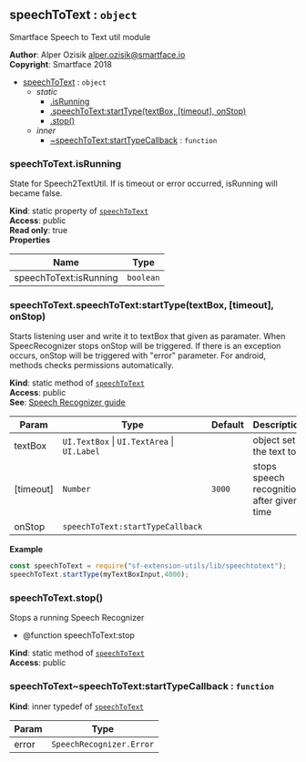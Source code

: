 <a name="module_speechToText"></a>

## speechToText : <code>object</code>
Smartface Speech to Text util module

**Author**: Alper Ozisik <alper.ozisik@smartface.io>  
**Copyright**: Smartface 2018  

* [speechToText](#module_speechToText) : <code>object</code>
    * _static_
        * [.isRunning](#module_speechToText.isRunning)
        * [.speechToText:startType(textBox, [timeout], onStop)](#module_speechToText.speechToText_startType)
        * [.stop()](#module_speechToText.stop)
    * _inner_
        * [~speechToText:startTypeCallback](#module_speechToText..speechToText_startTypeCallback) : <code>function</code>

<a name="module_speechToText.isRunning"></a>

### speechToText.isRunning
State for Speech2TextUtil. If is timeout or error occurred, isRunning will became false.

**Kind**: static property of [<code>speechToText</code>](#module_speechToText)  
**Access**: public  
**Read only**: true  
**Properties**

| Name | Type |
| --- | --- |
| speechToText:isRunning | <code>boolean</code> | 

<a name="module_speechToText.speechToText_startType"></a>

### speechToText.speechToText:startType(textBox, [timeout], onStop)
Starts listening user and write it to textBox that given as paramater.
When SpeecRecognizer stops onStop will be triggered. If there is an exception
occurs, onStop will be triggered with "error" parameter.
For android, methods checks permissions automatically.

**Kind**: static method of [<code>speechToText</code>](#module_speechToText)  
**Access**: public  
**See**: [Speech Recognizer guide](https://developer.smartface.io/docs/speechrecognizer)  

| Param | Type | Default | Description |
| --- | --- | --- | --- |
| textBox | <code>UI.TextBox</code> \| <code>UI.TextArea</code> \| <code>UI.Label</code> |  | object set the text to |
| [timeout] | <code>Number</code> | <code>3000</code> | stops speech recognition after given time |
| onStop | <code>speechToText:startTypeCallback</code> |  |  |

**Example**  
```js
const speechToText = require("sf-extension-utils/lib/speechtotext");
speechToText.startType(myTextBoxInput,4000);
```
<a name="module_speechToText.stop"></a>

### speechToText.stop()
Stops a running Speech Recognizer
* @function speechToText:stop

**Kind**: static method of [<code>speechToText</code>](#module_speechToText)  
**Access**: public  
<a name="module_speechToText..speechToText_startTypeCallback"></a>

### speechToText~speechToText:startTypeCallback : <code>function</code>
**Kind**: inner typedef of [<code>speechToText</code>](#module_speechToText)  

| Param | Type |
| --- | --- |
| error | <code>SpeechRecognizer.Error</code> | 

